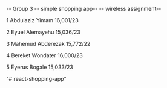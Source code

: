 -- Group 3 -- simple shopping app--
-- wireless assignment--

1 Abdulaziz Yimam 16,001/23

2 Eyuel Alemayehu 15,036/23

3 Mahemud Abderezak 15,772/22

4 Bereket Wondater 16,000/23

5 Eyerus Bogale 15,033/23

"# react-shopping-app" 
